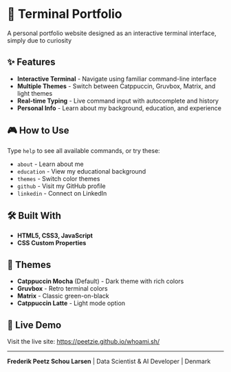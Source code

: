 # 🚀 Terminal Portfolio

A personal portfolio website designed as an interactive terminal interface, simply due to curiosity
## ✨ Features

- **Interactive Terminal** - Navigate using familiar command-line interface
- **Multiple Themes** - Switch between Catppuccin, Gruvbox, Matrix, and light themes
- **Real-time Typing** - Live command input with autocomplete and history
- **Personal Info** - Learn about my background, education, and experience

## 🎮 How to Use

Type `help` to see all available commands, or try these:

- `about` - Learn about me
- `education` - View my educational background  
- `themes` - Switch color themes
- `github` - Visit my GitHub profile
- `linkedin` - Connect on LinkedIn

## 🛠️ Built With

- **HTML5, CSS3, JavaScript**
- **CSS Custom Properties** 

## 🎨 Themes

- **Catppuccin Mocha** (Default) - Dark theme with rich colors
- **Gruvbox** - Retro terminal colors
- **Matrix** - Classic green-on-black
- **Catppuccin Latte** - Light mode option

## 📱 Live Demo

Visit the live site: https://peetzie.github.io/whoami.sh/

---

**Frederik Peetz Schou Larsen** | Data Scientist & AI Developer | Denmark  
